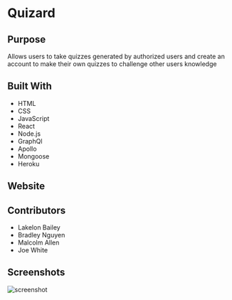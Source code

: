 # Quizard

## Purpose 
Allows users to take quizzes generated by authorized users and create an account to make their own quizzes to challenge other users knowledge

## Built With
* HTML
* CSS
* JavaScript
* React
* Node.js
* GraphQl
* Apollo
* Mongoose
* Heroku

## Website


## Contributors
* Lakelon Bailey
* Bradley Nguyen
* Malcolm Allen 
* Joe White

## Screenshots
![screenshot]() 
